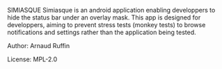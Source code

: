 SIMIASQUE
Simiasque is an android application enabling developpers to hide the status bar under an overlay mask.
This app is designed for developpers, aiming to prevent stress tests (monkey tests) to browse notifications and settings rather than the application being tested.

Author:
Arnaud Ruffin

License:
MPL-2.0